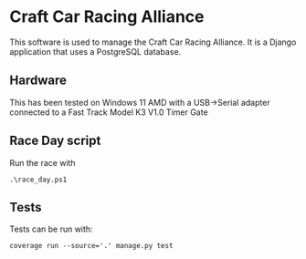 # Craft Car Racing Alliance

This software is used to manage the Craft Car Racing Alliance. It is a Django application that uses a PostgreSQL database. 

## Hardware

This has been tested on Windows 11 AMD with a USB->Serial adapter connected to a Fast Track Model K3 V1.0 Timer Gate

## Race Day script
Run the race with 

    .\race_day.ps1


## Tests
Tests can be run with:

    coverage run --source='.' manage.py test
